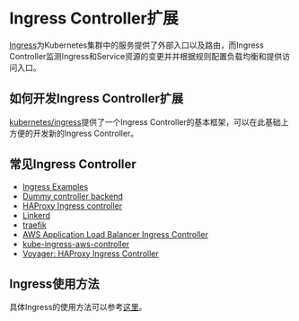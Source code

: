 # Ingress Controller扩展

[Ingress](../concepts/ingress.md)为Kubernetes集群中的服务提供了外部入口以及路由，而Ingress Controller监测Ingress和Service资源的变更并并根据规则配置负载均衡和提供访问入口。

## 如何开发Ingress Controller扩展

[kubernetes/ingress](https://github.com/kubernetes/ingress/tree/master)提供了一个Ingress Controller的基本框架，可以在此基础上方便的开发新的Ingress Controller。

## 常见Ingress Controller

* [Ingress Examples](https://github.com/kubernetes/ingress/tree/master/examples)
* [Dummy controller backend](https://github.com/kubernetes/ingress/tree/master/examples/custom-controller)
* [HAProxy Ingress controller](https://github.com/jcmoraisjr/haproxy-ingress)
* [Linkerd](https://linkerd.io/config/0.9.1/linkerd/index.html#ingress-identifier)
* [traefik](https://docs.traefik.io/toml/#kubernetes-ingress-backend)
* [AWS Application Load Balancer Ingress Controller](https://github.com/coreos/alb-ingress-controller)
* [kube-ingress-aws-controller](https://github.com/zalando-incubator/kube-ingress-aws-controller)
* [Voyager: HAProxy Ingress Controller](https://github.com/appscode/voyager)

## Ingress使用方法

具体Ingress的使用方法可以参考[这里](../concepts/ingress.md)。
